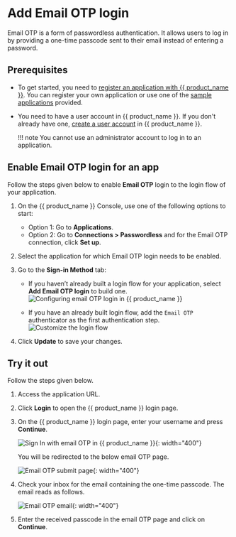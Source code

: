 # Add Email OTP login

Email OTP is a form of passwordless authentication. It allows users to log in by providing a one-time passcode sent to their email instead of entering a password.

## Prerequisites
- To get started, you need to [register an application with {{ product_name }}]({{base_path}}/applications/). You can register your own application or use one of the [sample applications]({{base_path}}/get-started/try-samples/) provided.

- You need to have a user account in {{ product_name }}. If you don't already have one, [create a user account]({{base_path}}/get-started/create-asgardeo-account/#create-a-user) in {{ product_name }}.

    !!! note
        You cannot use an administrator account to log in to an application.

## Enable Email OTP login for an app

Follow the steps given below to enable **Email OTP** login to the login flow of your application.

1. On the {{ product_name }} Console, use one of the following options to start:
    - Option 1: Go to **Applications**.
    - Option 2: Go to **Connections > Passwordless** and for the Email OTP connection, click **Set up**.

2. Select the application for which Email OTP login needs to be enabled.
3. Go to the **Sign-in Method** tab:

    - If you haven’t already built a login flow for your application, select **Add Email OTP login** to build one.
        ![Configuring email OTP login in {{ product_name }}]({{base_path}}/assets/img/guides/passwordless/email-otp/add-email-otp-login.png)

    - If you have an already built login flow, add the `Email OTP` authenticator as the first authentication step.
        ![Customize the login flow]({{base_path}}/assets/img/guides/passwordless/email-otp/add-email-otp-login-step.png)

4. Click **Update** to save your changes.

## Try it out

Follow the steps given below.

1. Access the application URL.
2. Click **Login** to open the {{ product_name }} login page.
3. On the {{ product_name }} login page, enter your username and press **Continue**.

    ![Sign In with email OTP in {{ product_name }}]({{base_path}}/assets/img/guides/passwordless/email-otp/email-otp-login-page.png){: width="400"}

    You will be redirected to the below email OTP page.

    ![Email OTP submit page]({{base_path}}/assets/img/guides/passwordless/email-otp/email-otp-submit-page.png){: width="400"}

4. Check your inbox for the email containing the one-time passcode. The email reads as follows.

    ![Email OTP email]({{base_path}}/assets/img/guides/passwordless/email-otp/email-otp-email.png){: width="400"}

5. Enter the received passcode in the email OTP page and click on **Continue**.
